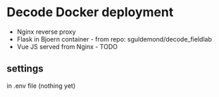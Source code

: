 # Decode Docker deployment 

* Nginx reverse proxy
* Flask in Bjoern container - from repo: sguldemond/decode_fieldlab
* Vue JS served from Nginx - TODO

## settings

in .env file (nothing yet)

